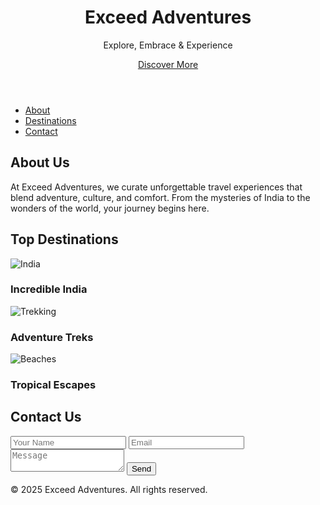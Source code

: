 <!DOCTYPE html>
<html lang="en">
<head>
  <meta charset="UTF-8" />
  <meta name="viewport" content="width=device-width, initial-scale=1.0"/>
  <title>Exceed Adventures</title>
  <link rel="stylesheet" href="style.css" />
</head>
<body>
  <header class="hero">
    <div class="overlay">
      <h1>Exceed Adventures</h1>
      <p>Explore, Embrace & Experience</p>
      <a href="#about" class="btn">Discover More</a>
    </div>
  </header>

  <nav>
    <ul>
      <li><a href="#about">About</a></li>
      <li><a href="#destinations">Destinations</a></li>
      <li><a href="#contact">Contact</a></li>
    </ul>
  </nav>

  <section id="about" class="section">
    <h2>About Us</h2>
    <p>At Exceed Adventures, we curate unforgettable travel experiences that blend adventure, culture, and comfort. From the mysteries of India to the wonders of the world, your journey begins here.</p>
  </section>

  <section id="destinations" class="section">
    <h2>Top Destinations</h2>
    <div class="cards">
      <div class="card">
        <img src="https://source.unsplash.com/400x300/?india,travel" alt="India" />
        <h3>Incredible India</h3>
      </div>
      <div class="card">
        <img src="https://source.unsplash.com/400x300/?mountains,trekking" alt="Trekking" />
        <h3>Adventure Treks</h3>
      </div>
      <div class="card">
        <img src="https://source.unsplash.com/400x300/?beach,sunset" alt="Beaches" />
        <h3>Tropical Escapes</h3>
      </div>
    </div>
  </section>

  <section id="contact" class="section">
    <h2>Contact Us</h2>
    <form>
      <input type="text" placeholder="Your Name" required />
      <input type="email" placeholder="Email" required />
      <textarea placeholder="Message"></textarea>
      <button type="submit">Send</button>
    </form>
  </section>

  <footer>
    <p>&copy; 2025 Exceed Adventures. All rights reserved.</p>
  </footer>

  <script src="script.js"></script>
</body>
</html>

